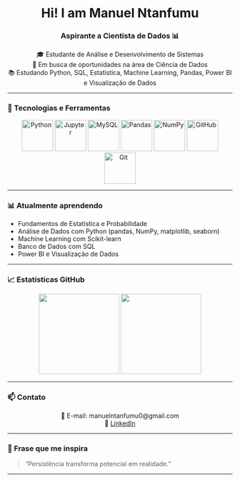 <h1 align="center">Hi! I am Manuel Ntanfumu</h1>
<h3 align="center">Aspirante a Cientista de Dados 📊</h3>

<p align="center">
  🎓 Estudante de Análise e Desenvolvimento de Sistemas <br>
  💼 Em busca de oportunidades na área de Ciência de Dados <br>
  📚 Estudando Python, SQL, Estatística, Machine Learning, Pandas, Power BI e Visualização de Dados
</p>

---

### 🚀 Tecnologias e Ferramentas

<p align="center">
  <img src="https://cdn.jsdelivr.net/gh/devicons/devicon/icons/python/python-original-wordmark.svg" height="70" alt="Python" />
  <img src="https://cdn.jsdelivr.net/gh/devicons/devicon/icons/jupyter/jupyter-original-wordmark.svg" height="70" alt="Jupyter" />
  <img src="https://cdn.jsdelivr.net/gh/devicons/devicon/icons/mysql/mysql-original-wordmark.svg" height="70" alt="MySQL" />
  <img src="https://cdn.jsdelivr.net/gh/devicons/devicon/icons/pandas/pandas-original.svg" height="70" alt="Pandas" />
  <img src="https://cdn.jsdelivr.net/gh/devicons/devicon/icons/numpy/numpy-original.svg" height="70" alt="NumPy" />
  <img src="https://cdn.jsdelivr.net/gh/devicons/devicon/icons/github/github-original-wordmark.svg" height="70" alt="GitHub" />
  <img src="https://cdn.jsdelivr.net/gh/devicons/devicon/icons/git/git-original-wordmark.svg" height="70" alt="Git" />
</p>

---

### 📊 Atualmente aprendendo

- Fundamentos de Estatística e Probabilidade  
- Análise de Dados com Python (pandas, NumPy, matplotlib, seaborn)  
- Machine Learning com Scikit-learn  
- Banco de Dados com SQL  
- Power BI e Visualização de Dados  

---

### 📈 Estatísticas GitHub

<div align="center">
  <img height="180em" src="https://github-readme-stats.vercel.app/api?username=manntanfumu0&show_icons=true&theme=radical"/>
  <img height="180em" src="https://github-readme-stats.vercel.app/api/top-langs/?username=manntanfumu0&layout=compact&theme=radical"/>
</div>

---

### 📫 Contato

<p align="center">
  📧 E-mail: manuelntanfumu0@gmail.com <br>
  💼 <a href="https://www.linkedin.com/in/manuel-filipe-ntanfumu-384612292?utm_source=share&utm_campaign=share_via&utm_content=profile&utm_medium=ios_app" target="_blank">LinkedIn</a>
</p>

---

### 💬 Frase que me inspira

> “Persistência transforma potencial em realidade.” 

---
